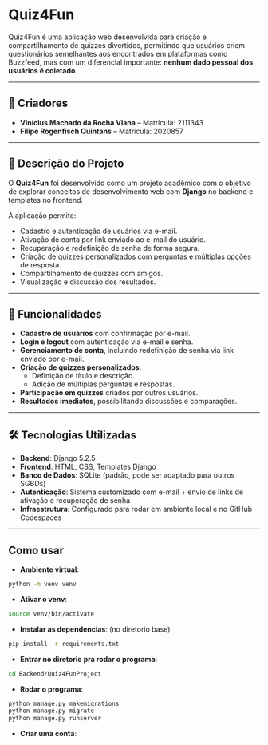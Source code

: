 # Quiz4Fun

Quiz4Fun é uma aplicação web desenvolvida para criação e compartilhamento de quizzes divertidos, permitindo que usuários criem questionários semelhantes aos encontrados em plataformas como Buzzfeed, mas com um diferencial importante: **nenhum dado pessoal dos usuários é coletado**.

---

## 👥 Criadores
- **Vinícius Machado da Rocha Viana** – Matrícula: 2111343  
- **Filipe Rogenfisch Quintans** – Matrícula: 2020857
---

## 📖 Descrição do Projeto
O **Quiz4Fun** foi desenvolvido como um projeto acadêmico com o objetivo de explorar conceitos de desenvolvimento web com **Django** no backend e templates no frontend.  

A aplicação permite:  
- Cadastro e autenticação de usuários via e-mail.  
- Ativação de conta por link enviado ao e-mail do usuário.  
- Recuperação e redefinição de senha de forma segura.  
- Criação de quizzes personalizados com perguntas e múltiplas opções de resposta.  
- Compartilhamento de quizzes com amigos.  
- Visualização e discussão dos resultados.  

---

## 🚀 Funcionalidades
- **Cadastro de usuários** com confirmação por e-mail.  
- **Login e logout** com autenticação via e-mail e senha.  
- **Gerenciamento de conta**, incluindo redefinição de senha via link enviado por e-mail.  
- **Criação de quizzes personalizados**:
  - Definição de título e descrição.  
  - Adição de múltiplas perguntas e respostas.  
- **Participação em quizzes** criados por outros usuários.  
- **Resultados imediatos**, possibilitando discussões e comparações.  

---

## 🛠️ Tecnologias Utilizadas
- **Backend**: Django 5.2.5  
- **Frontend**: HTML, CSS, Templates Django  
- **Banco de Dados**: SQLite (padrão, pode ser adaptado para outros SGBDs)  
- **Autenticação**: Sistema customizado com e-mail + envio de links de ativação e recuperação de senha  
- **Infraestrutura**: Configurado para rodar em ambiente local e no GitHub Codespaces  

---
## Como usar
- **Ambiente virtual**:
```bash
python -m venv venv
```
- **Ativar o venv**:
```bash
source venv/bin/activate
```
- **Instalar as dependencias**: (no diretorio base)
```bash
pip install -r requirements.txt
```
- **Entrar no diretorio pra rodar o programa**:
```bash
cd Backend/Quiz4FunProject
```
- **Rodar o programa**:
```bash
python manage.py makemigrations
python manage.py migrate
python manage.py runserver
```
- **Criar uma conta**:
